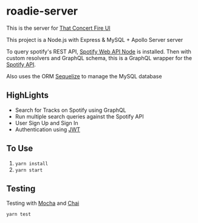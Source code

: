 # roadie-server

This is the server for [That Concert Fire UI](https://github.com/monaco89/roadie)

This project is a Node.js with Express & MySQL + Apollo Server server 

To query spotify's REST API, [Spotify Web API Node](https://github.com/thelinmichael/spotify-web-api-node) is installed. Then with custom resolvers and GraphQL schema, this is a GraphQL wrapper for the [Spotify API](https://developer.spotify.com/web-api/).

Also uses the ORM [Sequelize](https://github.com/sequelize/sequelize) to manage the MySQL database

## HighLights

* Search for Tracks on Spotify using GraphQL
* Run multiple search queries against the Spotify API
* User Sign Up and Sign In
* Authentication using [JWT](https://jwt.io/)

## To Use

1. `yarn install`
2. `yarn start`

## Testing

Testing with [Mocha](http://mochajs.org/) and [Chai](https://www.chaijs.com/)

`yarn test`
